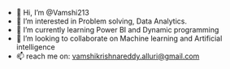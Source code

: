 - 👋 Hi, I’m @Vamshi213
- 👀 I’m interested in Problem solving, Data Analytics.
- 🌱 I’m currently learning Power BI and Dynamic programming
- 💞️ I’m looking to collaborate on Machine learning and Artificial intelligence
- 📫 reach me on: vamshikrishnareddy.alluri@gmail.com
